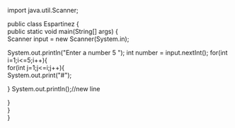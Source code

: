 import java.util.Scanner;

public class Espartinez {  
public static void main(String[] args) {  
Scanner input = new Scanner(System.in);

System.out.println("Enter a number 5 ");
int number = input.nextInt();
for(int i=1;i<=5;i++){  
for(int j=1;j<=i;j++){  
        System.out.print("#"); 
      
}
System.out.println();//new line  

}  
}  
}
